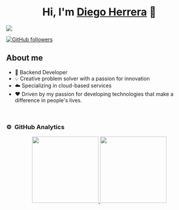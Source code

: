 <div align="center">
<h1 align="center">Hi, I'm <a href="https://aristi.dev">Diego Herrera</a> 👋</h1>
</div>
<img src="https://i.postimg.cc/jddpKptz/Diego-Herrera.png">

[![GitHub followers](https://img.shields.io/github/followers/diegohdlc?style=social)](https://github.com/DiegoHDLC)

## About me

- 📲 Backend Developer
- 💡 Creative problem solver with a passion for innovation
- ☁️ Specializing in cloud-based services
- ❤️ Driven by my passion for developing technologies that make a difference in people's lives.
<br>

### ⚙️ &nbsp;GitHub Analytics

<p align="center">
<a href="https://github.com/DiegoHDLC">
  <img height="180em" src="https://github-readme-stats-eight-theta.vercel.app/api?username=DiegoHDLC&show_icons=true&theme=algolia&include_all_commits=true&count_private=true"/>
  <img height="180em" src="https://github-readme-stats-eight-theta.vercel.app/api/top-langs/?username=DiegoHDLC&layout=compact&langs_count=8&theme=algolia"/>
</a>
</p>
